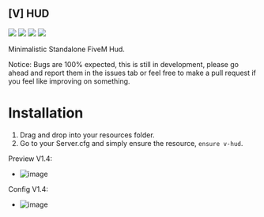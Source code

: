 ## [V] HUD

![](https://img.shields.io/github/downloads/vipexv/v-hud/total?logo=github)
![](https://img.shields.io/github/downloads/vipexv/v-hud/latest/total?logo=github)
![](https://img.shields.io/github/contributors/vipexv/v-hud?logo=github)
![](https://img.shields.io/github/v/release/vipexv/v-hud?logo=github) 

Minimalistic Standalone FiveM Hud.

Notice: Bugs are 100% expected, this is still in development, please go ahead and report them in the issues tab or feel free to make a pull request if you feel like improving on something.

# Installation

1. Drag and drop into your resources folder.
2. Go to your Server.cfg and simply ensure the resource, `ensure v-hud`.


Preview V1.4: 
* ![image](https://github.com/vipexv/v-hud/assets/101529155/5b3f39a1-6573-41f9-b63d-a55bba5b079d)

Config V1.4:

* ![image](https://github.com/vipexv/v-hud/assets/101529155/12d43733-0153-4ddd-803c-4fca37306607)
